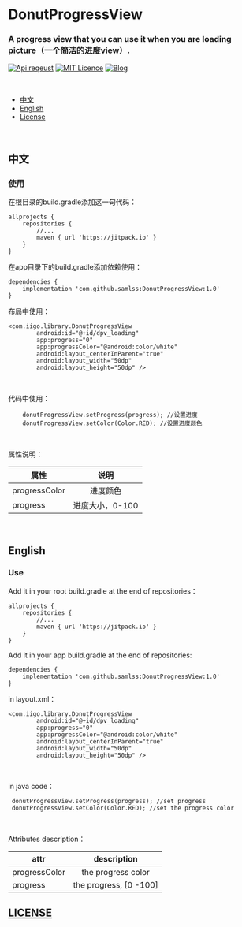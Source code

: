 # DonutProgressView
### A progress view that you can use it when you are loading picture（一个简洁的进度view）.



[![Api reqeust](https://img.shields.io/badge/api-1+-green.svg)](https://github.com/samlss/DonutProgressView)  [![MIT Licence](https://badges.frapsoft.com/os/mit/mit.svg?v=103)](https://github.com/samlss/DonutProgressView/blob/master/LICENSE) [![Blog](https://img.shields.io/badge/samlss-blog-orange.svg)](https://blog.csdn.net/Samlss)

<br>

  * [中文](#%E4%B8%AD%E6%96%87)
  * [English](#english)
  * [License](#license)

<br>


## 中文

### 使用<br>
在根目录的build.gradle添加这一句代码：
```
allprojects {
    repositories {
        //...
        maven { url 'https://jitpack.io' }
    }
}
```

在app目录下的build.gradle添加依赖使用：
```
dependencies {
    implementation 'com.github.samlss:DonutProgressView:1.0'
}
```

布局中使用：
```
<com.iigo.library.DonutProgressView
        android:id="@+id/dpv_loading"
        app:progress="0"
        app:progressColor="@android:color/white"
        android:layout_centerInParent="true"
        android:layout_width="50dp"
        android:layout_height="50dp" />
```

<br>

代码中使用：
```
    donutProgressView.setProgress(progress); //设置进度
    donutProgressView.setColor(Color.RED); //设置进度颜色
```

<br>

属性说明：

| 属性        | 说明           |
| ------------- |:-------------:|
| progressColor      | 进度颜色 |
| progress | 进度大小，0-100 |
<br>


## English

### Use<br>
Add it in your root build.gradle at the end of repositories：
```
allprojects {
    repositories {
        //...
        maven { url 'https://jitpack.io' }
    }
}
```

Add it in your app build.gradle at the end of repositories:
```
dependencies {
    implementation 'com.github.samlss:DonutProgressView:1.0'
}
```


in layout.xml：
```
<com.iigo.library.DonutProgressView
        android:id="@+id/dpv_loading"
        app:progress="0"
        app:progressColor="@android:color/white"
        android:layout_centerInParent="true"
        android:layout_width="50dp"
        android:layout_height="50dp" />
```

<br>

in java code：
```
 donutProgressView.setProgress(progress); //set progress
 donutProgressView.setColor(Color.RED); //set the progress color
```

<br>

Attributes description：

| attr        | description  |
| ------------- |:-------------:|
| progressColor      | the progress color |
| progress | the progress, [0 -100] |

[id]: http://example.com/ "Optional Title Here"

## [LICENSE](https://github.com/samlss/DonutProgressView/blob/master/LICENSE)

